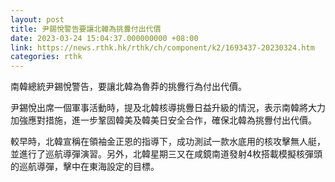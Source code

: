 ```yaml
---
layout: post
title: 尹錫悅警告要讓北韓為挑釁付出代價
date: 2023-03-24 15:04:37.000000000 +08:00
link: https://news.rthk.hk/rthk/ch/component/k2/1693437-20230324.htm
categories: rthk
---
```


南韓總統尹錫悅警告，要讓北韓為魯莽的挑釁行為付出代價。

尹錫悅出席一個軍事活動時，提及北韓核導挑釁日益升級的情況，表示南韓將大力加強應對措施，進一步鞏固韓美及韓美日安全合作，確保北韓為挑釁付出代價。

較早時，北韓宣稱在領袖金正恩的指導下，成功測試一款水底用的核攻擊無人艇，並進行了巡航導彈演習。另外，北韓星期三又在咸鏡南道發射4枚搭載模擬核彈頭的巡航導彈，擊中在東海設定的目標。
